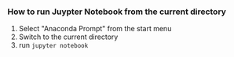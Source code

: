 ### How to run Juypter Notebook from the current directory
1. Select "Anaconda Prompt" from the start menu
2. Switch to the current directory
3. run `jupyter notebook`